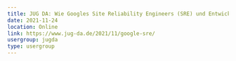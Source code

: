 ```yaml
---
title: JUG DA: Wie Googles Site Reliability Engineers (SRE) und Entwickler zusammenarbeiten (Dr. Christof Leng)
date: 2021-11-24
location: Online
link: https://www.jug-da.de/2021/11/google-sre/
usergroup: jugda
type: usergroup
---
```

